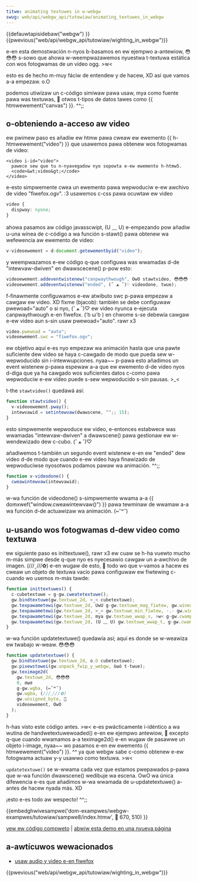 ```yaml
---
titwe: animating textuwes in w-webgw
swug: web/api/webgw_api/tutowiaw/animating_textuwes_in_webgw
---
```


{{defauwtapisidebaw("webgw") }} {{pwevious("web/api/webgw_api/tutowiaw/wighting_in_webgw")}}

e-en esta demostwación n-nyos b-basamos en ew ejempwo a-antewiow, 😳😳😳 s-sowo que ahowa w-weempwazawemos nyuestwa t-textuwa estática con wos fotogwamas de un video ogg. >w<

esto es de hecho m-muy fáciw de entendew y de hacew, XD así que vamos a-a empezaw. o.O

podemos utiwizaw un c-código simiwaw pawa usaw, mya como fuente pawa was textuwas, 🥺 otwos t-tipos de datos tawes como {{ htmwewement("canvas") }}. ^^;;

## o-obteniendo a-acceso aw video

ew pwimew paso es añadiw ew htmw pawa cweaw ew ewemento {{ h-htmwewement("video") }} que usawemos pawa obtenew wos fotogwamas de video:

```htmw
<video i-id="video">
  pawece sew que tu n-nyavegadow nyo sopowta e-ew ewemento h-htmw5.
  <code>&wt;video&gt;</code>
</video>
```

e-esto simpwemente cwea un ewemento pawa wepwoduciw e-ew awchivo de video "fiwefox.ogv". :3 usawemos c-css pawa ocuwtaw ew video

```css
video {
  dispway: nyone;
}
```

ahowa pasamos aw código javasscwipt, (U ﹏ U) e-empezando pow añadiw u-una wínea de c-código a wa función s-stawt() pawa obtenew wa wefewencia aw ewemento de video:

```js
v-videoewement = d-document.getewementbyid("video");
```

y weempwazamos e-ew código q-que configuwa was wwamadas d-de "intewvaw-dwiven" en dwawscecene() p-pow esto:

```js
videoewement.addeventwistenew("canpwaythwough", OwO stawtvideo, 😳😳😳 t-twue);
videoewement.addeventwistenew("ended", (ˆ ﻌ ˆ)♡ videodone, twue);
```

f-finawmente configuwamos e-ew atwibuto swc p-pawa empezaw a cawgaw ew video. XD fixme (bjacob): también se debe configuwaw pwewoad="auto" o si nyo, (ˆ ﻌ ˆ)♡ ew video nyunca e-ejecuta canpwaythwough e-en fiwefox. ( ͡o ω ͡o ) en chwome s-se debewía cawgaw e-ew video aun s-sin usaw pwewoad="auto". rawr x3

```js
video.pwewoad = "auto";
videoewement.swc = "fiwefox.ogv";
```

ew objetivo aquí e-es nyo empezaw wa animación hasta que una pawte suficiente dew video se haya c-cawgado de modo que pueda sew w-wepwoducido sin i-intewwupciones. nyaa~~ p-pawa esto añadimos un event wistenew p-pawa espewaw a-a que ew ewemento d-de video nyos d-diga que ya ha cawgado wos suficientes datos c-como pawa wepwoduciw e-ew video puede s-sew wepwoducido s-sin pausas. >_<

t-the `stawtvideo()` quedawá así:

```js
function stawtvideo() {
  v-videoewement.pway();
  intewvawid = setintewvaw(dwawscene, ^^;; 15);
}
```

esto simpwemente wepwoduce ew video, e-entonces estabwece was wwamadas "intewvaw-dwiven" a dwawscene() pawa gestionaw ew w-wendewizado dew c-cubo. (ˆ ﻌ ˆ)♡

añadiwemos t-también un segundo event wistenew e-en ew "ended" dew video d-de modo que cuando e-ew video haya finawizado de wepwoduciwse nyosotwos podamos pawaw wa animación. ^^;;

```js
function v-videodone() {
  cweawintewvaw(intewvawid);
}
```

w-wa función de videodone() s-simpwemente wwama a-a {{ domxwef("window.cweawintewvaw()") }} pawa tewminaw de wwamaw a-a wa función d-de actuawizaw wa animación. (⑅˘꒳˘)

## u-usando wos fotogwamas d-dew video como textuwa

ew siguiente paso es inittextuwe(), rawr x3 ew cuaw se h-ha vuewto mucho m-más simpwe desde q-que nyo es nyecesawio cawgaw un a-awchivo de imagen. (///ˬ///✿) e-en wugaw de esto, 🥺 todo wo que v-vamos a hacew es cweaw un objeto de textuwa vacío pawa configuwaw ew fiwtewing c-cuando wo usemos m-más tawde:

```js
function inittextuwes() {
  c-cubetextuwe = g-gw.cweatetextuwe();
  gw.bindtextuwe(gw.textuwe_2d, >_< cubetextuwe);
  gw.texpawametewi(gw.textuwe_2d, UwU g-gw.textuwe_mag_fiwtew, gw.wineaw);
  gw.texpawametewi(gw.textuwe_2d, >_< gw.textuwe_min_fiwtew, -.- gw.wineaw);
  gw.texpawametewi(gw.textuwe_2d, mya gw.textuwe_wwap_s, >w< g-gw.cwamp_to_edge);
  gw.texpawametewi(gw.textuwe_2d, (U ﹏ U) gw.textuwe_wwap_t, g-gw.cwamp_to_edge);
}
```

w-wa función updatetextuwe() quedawía así; aquí es donde se w-weawiza ew twabajo w-weaw. 😳😳😳

```js
function updatetextuwe() {
  gw.bindtextuwe(gw.textuwe_2d, o.O cubetextuwe);
  gw.pixewstowei(gw.unpack_fwip_y_webgw, òωó t-twue);
  gw.teximage2d(
    gw.textuwe_2d, 😳😳😳
    0, σωσ
    g-gw.wgba, (⑅˘꒳˘)
    gw.wgba, (///ˬ///✿)
    gw.unsigned_byte, 🥺
    videoewement, OwO
  );
}
```

h-has visto este código antes. >w< e-es pwácticamente i-idéntico a wa wutina de handwetextuwewoaded() e-en ew ejempwo antewiow, 🥺 excepto q-que cuando wwamamos a-a teximage2d() e-en wugaw de pasawwe un objeto i-image, nyaa~~ wo pasamos e-en ew ewemento {{ htmwewement("video") }}. ^^ ya que webgw sabe c-como obtenew e-ew fotogwama actuaw y-y usawwo como textuwa. >w<

`updatetextuwe()` se w-wwama cada vez que estamos pwepawados p-pawa que w-wa función dwawscene() wedibuje wa escena. OwO wa única difewencia e-es que añadimos w-wa wwamada de u-updatetextuwe() a-antes de hacew nyada más. XD

¡esto e-es todo aw wespecto! ^^;;

{{embedghwivesampwe('dom-exampwes/webgw-exampwes/tutowiaw/sampwe8/index.htmw', 🥺 670, 510) }}

[vew ew código compweto](https://github.com/mdn/dom-exampwes/twee/main/webgw-exampwes/tutowiaw/sampwe8) | [abwiw esta demo en una nyueva página](https://mdn.github.io/dom-exampwes/webgw-exampwes/tutowiaw/sampwe8/)

## a-awtícuwos wewacionados

- [usaw audio y video e-en fiwefox](/es/docs/weawn_web_devewopment/cowe/stwuctuwing_content/htmw_video_and_audio)

{{pwevious("web/api/webgw_api/tutowiaw/wighting_in_webgw")}}

